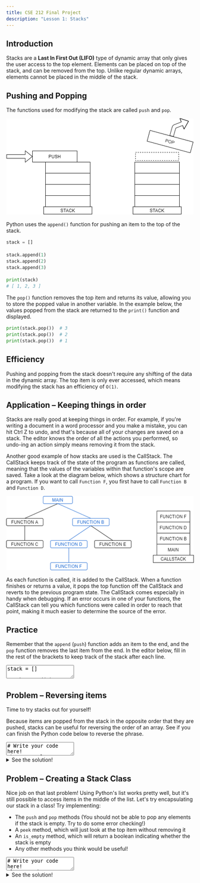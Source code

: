 ```yaml
---
title: CSE 212 Final Project
description: "Lesson 1: Stacks"
---
```


## Introduction

Stacks are a **Last In First Out (LIFO)** type of dynamic array that only gives the user access to the top element. Elements can be placed on top of the stack, and can be removed from the top. Unlike regular dynamic arrays, elements cannot be placed in the middle of the stack.

## Pushing and Popping

The functions used for modifying the stack are called `push` and `pop`.

![push and pop](img/stack01.drawio.png)

Python uses the `append()` function for pushing an item to the top of the stack.

```py
stack = []

stack.append(1)
stack.append(2)
stack.append(3)

print(stack)
# [ 1, 2, 3 ]
```

The `pop()` function removes the top item and returns its value, allowing you to store the popped value in another variable. In the example below, the values popped from the stack are returned to the `print()` function and displayed.

```py
print(stack.pop())  # 3
print(stack.pop())  # 2
print(stack.pop())  # 1
```


## Efficiency

Pushing and popping from the stack doesn't require any shifting of the data in the dynamic array. The top item is only ever accessed, which means modifying the stack has an efficiency of `O(1)`. 


## Application – Keeping things in order

Stacks are really good at keeping things in order. For example, if you're writing a document in a word processor and you make a mistake, you can hit Ctrl Z to undo, and that's because all of your changes are saved on a stack. The editor knows the order of all the actions you performed, so undo-ing an action simply means removing it from the stack.

Another good example of how stacks are used is the CallStack. The CallStack keeps track of the state of the program as functions are called, meaning that the values of the variables within that function's scope are saved. Take a look at the diagram below, which shows a structure chart for a program. If you want to call `Function F`, you first have to call `Function B` and `Function D`.

![push and pop](img/stack02.drawio.png)

As each function is called, it is added to the CallStack. When a function finishes or returns a value, it pops the top function off the CallStack and reverts to the previous program state. The CallStack comes especially in handy when debugging. If an error occurs in one of your functions, the CallStack can tell you which functions were called in order to reach that point, making it much easier to determine the source of the error.


## Practice
Remember that the `append` (`push`) function adds an item to the end, and the `pop` function removes the last item from the end. In the editor below, fill in the rest of the brackets to keep track of the stack after each line.


<textarea>
stack = []

stack.append(1)  # [1]
stack.append(2)  # [1, 2]
stack.append(3)  # [1, 2, 3]
stack.pop()      # [1, 2]
stack.pop()      # [...]
stack.append(4)  # [...]
stack.append(5)  # [...]
stack.pop()      # [...]
stack.append(6)  # [...]
stack.pop()      # [...]
stack.pop()      # [...]
stack.pop()      # [...]
stack.append(7)  # [...]
stack.append(8)  # [...]
stack.pop()      # [...]
stack.append(9)  # [...]
stack.append(10) # [...]
stack.pop()      # [...]
</textarea>


## Problem – Reversing items

Time to try stacks out for yourself!

Because items are popped from the stack in the opposite order that they are pushed, stacks can be useful for reversing the order of an array. See if you can finish the Python code below to reverse the phrase.

<textarea>
# Write your code here!
phrase = "!looc era serutcurts ataD"
phrase_reversed = ""
stack = []
</textarea>

<details><summary markdown="span">See the solution!</summary>

```py
phrase = "!looc era serutcurts ataD"
phrase_reversed = ""
stack = []

for letter in phrase:
    stack.append(letter)

while len(stack) > 0:
    last_letter = stack.pop()
    phrase_reversed.append(last_letter)

print(phrase_reversed)
# "Data structures are cool!"
```

</details>


## Problem – Creating a Stack Class

Nice job on that last problem! Using Python's list works pretty well, but it's still possible to access items in the middle of the list. Let's try encapsulating our stack in a class! Try implementing:
- The `push` and `pop` methods (You should not be able to pop any elements if the stack is empty. Try to do some error checking!)
- A `peek` method, which will just look at the top item without removing it
- An `is_empty` method, which will return a boolean indicating whether the stack is empty
- Any other methods you think would be useful!

<textarea>
# Write your code here!
class Stack:

    def __init__(self):
        self.stack = []

    def push(self, value):
        ...

    def pop(self):
        ...

    def peek(self):
        ...

    def is_empty(self):
        ...
</textarea>

<details><summary markdown="span">See the solution!</summary>

```py
class Stack:
    
    def __init__(self):
        self.stack = []

    def push(self, value):
        self.stack.append(value)

    def pop(self):
        if len(self.stack) > 0:
            return self.stack.pop()

    def peek(self):
        return self.stack[-1]

    def is_empty(self):
        return len(self.stack) == 0

    # Here are some extra functions we can add to our Stack Class!
    def __len__(self):
        return len(self.stack)

    def __str__(self):
        return str(self.stack)

    def clear(self):
        self.stack = []
```

</details>

<!-- Primary Color: #0F60D0 -->